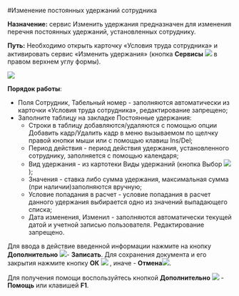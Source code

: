 ﻿#Изменение постоянных удержаний сотрудника     

**Назначение:** сервис Изменить удержания  предназначен для изменения перечня постоянных удержаний, установленных сотруднику.

**Путь:** Необходимо открыть карточку «Условия труда сотрудника» и активировать сервис «Изменить удержания» (кнопка **Сервисы** ![](topic:Com.AddFiles.Btn_Services.png) в правом верхнем углу формы).



![](topic:.AddFiles.Screenshot_11750.jpg)

**Порядок работы**:

* Поля Сотрудник, Табельный номер - заполняются автоматически из карточки «Условия труда сотрудника», редактирование запрещено;
* Заполните таблицу на закладке Постоянные удержания:
    * Строки в таблицу  добавляются/удаляются с помощью опции Добавить кадр/Удалить кадр в меню вызываемом по щелчку правой кнопки мыши или с помощью клавиш Ins/Del;
    * Период действия - период действия удержания, установленного сотруднику, заполняется с помощью календаря;
    * Вид удержания - из картотеки Виды удержаний (кнопка Выбор ![](topic:Com.AddFiles.Buttons.Btn_select.png));
    * Значения - ставка либо сумма удержания, максимальная сумма (при наличии)заполняются вручную;
    * Условие попадания в расчет - условие попадания в расчет данного удержания выбирается одно из значений выпадающего списка;
    * Дата изменения, Изменил - заполняются автоматически текущей датой и учетной записью пользователя. Редактирование запрещено.


Для ввода в действие введенной информации нажмите на кнопку **Дополнительно** ![](topic:Com.AddFiles.Buttons.Btn_OK.png)- **Записать**.
Для сохранения документа и его закрытия нажмите кнопку **ОК** ![](topic:Com.AddFiles.Buttons.Btn_Post.png) , иначе  -  **Отмена**![](topic:Com.AddFiles.Buttons.BtnCloseCancel.png).

Для получения помощи воспользуйтесь кнопкой **Дополнительно** ![](topic:Com.AddFiles.Buttons.Btn_OK.png) - **Помощь** или клавишей **F1**.
